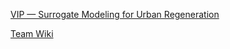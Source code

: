 [VIP — Surrogate Modeling for Urban Regeneration](https://www.vip.gatech.edu/teams/vyh)

[Team Wiki](https://vip-smur.github.io/wiki/)






